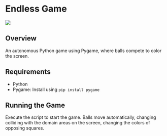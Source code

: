 # Endless Game

![](https://github.com/endless-game/demo.gif)

## Overview
An autonomous Python game using Pygame, where balls compete to color the screen.

## Requirements
- Python
- Pygame: Install using `pip install pygame`

## Running the Game
Execute the script to start the game. Balls move automatically, changing colliding with the domain areas on the screen, changing the colors of opposing squares.